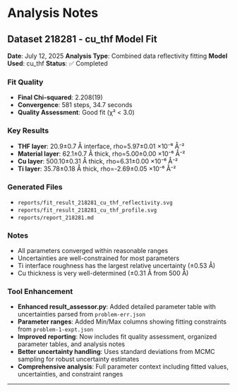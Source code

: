 # Analysis Notes

## Dataset 218281 - cu_thf Model Fit

**Date**: July 12, 2025
**Analysis Type**: Combined data reflectivity fitting
**Model Used**: cu_thf
**Status**: ✅ Completed

### Fit Quality
- **Final Chi-squared**: 2.208(19)
- **Convergence**: 581 steps, 34.7 seconds
- **Quality Assessment**: Good fit (χ² < 3.0)

### Key Results
- **THF layer**: 20.9±0.7 Å interface, rho=5.97±0.01 ×10⁻⁶ Å⁻²
- **Material layer**: 62.1±0.7 Å thick, rho=5.00±0.00 ×10⁻⁶ Å⁻²
- **Cu layer**: 500.10±0.31 Å thick, rho=6.31±0.00 ×10⁻⁶ Å⁻²
- **Ti layer**: 35.78±0.18 Å thick, rho=-2.69±0.05 ×10⁻⁶ Å⁻²

### Generated Files
- `reports/fit_result_218281_cu_thf_reflectivity.svg`
- `reports/fit_result_218281_cu_thf_profile.svg`
- `reports/report_218281.md`

### Notes
- All parameters converged within reasonable ranges
- Uncertainties are well-constrained for most parameters
- Ti interface roughness has the largest relative uncertainty (±0.53 Å)
- Cu thickness is very well-determined (±0.31 Å from 500 Å)

### Tool Enhancement
- **Enhanced result_assessor.py**: Added detailed parameter table with uncertainties parsed from `problem-err.json`
- **Parameter ranges**: Added Min/Max columns showing fitting constraints from `problem-1-expt.json`
- **Improved reporting**: Now includes fit quality assessment, organized parameter tables, and analysis notes
- **Better uncertainty handling**: Uses standard deviations from MCMC sampling for robust uncertainty estimates
- **Comprehensive analysis**: Full parameter context including fitted values, uncertainties, and constraint ranges

---
